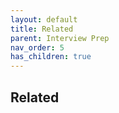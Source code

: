 ```yaml
---
layout: default
title: Related
parent: Interview Prep
nav_order: 5
has_children: true
---
```

## Related